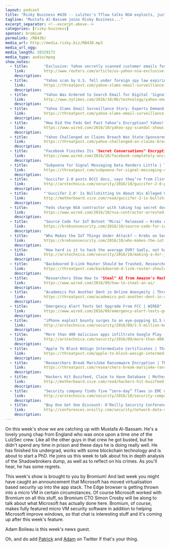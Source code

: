 ```yaml
---
layout: podcast
title: "Risky Business #430 -- LulzSec's Tflow talks NSA exploits, justice and remorse"
tagline: "Mustafa Al-Bassam joins Risky Business..."
excerpt_separator: <!--excerpt-above-->
categories: [risky-business]
sponsor: bromium
permalink: /RB430/
media_url: http://media.risky.biz/RB430.mp3
media_url_ogg: 
media_length: 38329173
media_type: audio/mpeg
show_notes:
  - title:       "Exclusive: Yahoo secretly scanned customer emails for U.S. intelligence - sources | Reuters"
    link:        http://www.reuters.com/article/us-yahoo-nsa-exclusive-idUSKCN1241YT
    description: 
  - title:       "Yahoo scan by U.S. fell under foreign spy law expiring next year: sources | Reuters"
    link:        https://threatpost.com/yahoo-slams-email-surveillance-story-experts-demand-details/121100/
    description: 
  - title:       "Yahoo Was Ordered to Search Email for Digital 'Signature,' Source Says - The New York Times"
    link:        http://www.nytimes.com/2016/10/06/technology/yahoo-email-tech-companies-government-investigations.html?_r=0
    description: 
  - title:       "Yahoo Slams Email Surveillance Story: Experts Demand Details | Threatpost | The first stop for security news"
    link:        https://threatpost.com/yahoo-slams-email-surveillance-story-experts-demand-details/121100/
    description: 
  - title:       "How Did the Feds Get Past Yahoo’s Encryption? Yahoo! | WIRED"
    link:        https://www.wired.com/2016/10/yahoo-spy-scandal-shows-encryption-fails-without-backbone/
    description: 
  - title:       "Yahoo Challenged on Claims Breach Was State-Sponsored Attack | Threatpost | The first stop for security news"
    link:        https://threatpost.com/yahoo-challenged-on-claims-breach-was-state-sponsored-attack/120975/
    description: 
  - title:       "Facebook Finishes Its "Secret Conversations" Encryption Rollout to Messenger Users | WIRED"
    link:        https://www.wired.com/2016/10/facebook-completely-encrypted-messenger-update-now/
    description: 
  - title:       "Subpoena for Signal Messaging Data Renders Little | Threatpost | The first stop for security news"
    link:        https://threatpost.com/subpoena-for-signal-messaging-data-renders-little/121081/
    description: 
  - title:       "Guccifer 2.0 posts DCCC docs, says they’re from Clinton Foundation | Ars Technica"
    link:        http://arstechnica.com/security/2016/10/guccifer-2-0-posts-dccc-docs-says-theyre-from-clinton-foundation/
    description: 
  - title:       "'Guccifer 2.0' Is Bullshitting Us About His Alleged Clinton Foundation Hack | Motherboard"
    link:        http://motherboard.vice.com/read/guccifer-2-is-bullshitting-us-about-his-alleged-clinton-foundation-hack
    description: 
  - title:       "Feds charge NSA contractor with taking top secret documents | WIRED"
    link:        https://www.wired.com/2016/10/nsa-contractor-arrested-taking-top-secret-documents/
    description: 
  - title:       "Source Code for IoT Botnet ‘Mirai’ Released — Krebs on Security"
    link:        https://krebsonsecurity.com/2016/10/source-code-for-iot-botnet-mirai-released/
    description: 
  - title:       "Who Makes the IoT Things Under Attack? — Krebs on Security"
    link:        https://krebsonsecurity.com/2016/10/who-makes-the-iot-things-under-attack/
    description: 
  - title:       "How hard is it to hack the average DVR? Sadly, not hard at all | Ars Technica"
    link:        http://arstechnica.com/security/2016/10/making-a-dvr-join-a-ddos-botnet-is-a-piece-of-cake-and-thats-just-sad/
    description: 
  - title:       "Backdoored D-Link Router Should be Trashed, Researcher Says | Threatpost | The first stop for security news"
    link:        https://threatpost.com/backdoored-d-link-router-should-be-trashed-researcher-says/120979/
    description: 
  - title:       "Researchers Show How to "Steal" AI from Amazon's Machine Learning Service | WIRED"
    link:        https://www.wired.com/2016/09/how-to-steal-an-ai/
    description: 
  - title:       "Academics Put Another Dent in Online Anonymity | Threatpost | The first stop for security news"
    link:        https://threatpost.com/academics-put-another-dent-in-online-anonymity/121015/
    description: 
  - title:       "Emergency Alert Texts Get Upgrade From FCC | WIRED"
    link:        https://www.wired.com/2016/09/emergency-alert-texts-getting-much-needed-upgrade/
    description: 
  - title:       "iPhone exploit bounty surges to an eye-popping $1.5 million | Ars Technica"
    link:        http://arstechnica.com/security/2016/09/1-5-million-bounty-for-iphone-exploits-is-sure-to-bolster-supply-of-0days/
    description: 
  - title:       "More than 400 malicious apps infiltrate Google Play | Ars Technica"
    link:        http://arstechnica.com/security/2016/09/more-than-400-malicious-apps-infiltrate-google-play/
    description: 
  - title:       "Apple To Block WoSign Intermediate Certificates | Threatpost | The first stop for security news"
    link:        https://threatpost.com/apple-to-block-wosign-intermediate-certificates/121044/
    description: 
  - title:       "Researchers Break MarsJoke Ransomware Encryption | Threatpost | The first stop for security news"
    link:        https://threatpost.com/researchers-break-marsjoke-ransomware-encryption/121022/
    description: 
  - title:       "Hackers Hit Buzzfeed, Claim to Have Database | Motherboard"
    link:        http://motherboard.vice.com/read/hackers-hit-buzzfeed-claims-to-have-database
    description: 
  - title:       "Security company finds five “zero-day” flaws in EMC management console | Ars Technica"
    link:        http://arstechnica.com/security/2016/10/security-company-finds-five-zero-day-flaws-in-emc-management-console/
    description: 
  - title:       "Buy One Get One Discount: O'Reilly Security Conference, October 30 - November 2, 2016, New York, NY"
    link:        http://conferences.oreilly.com/security/network-data-security-ny/public/content/buy-one-get-one-discount
    description: 
---
```

On this week's show we are catching up with Mustafa Al-Bassam. He's a lovely young chap from England who was once upon a
time one of the LulzSec crew. Like all the other guys in that crew he got busted, but he didn't spend any time in prison
and these days he is doing really well. He has finished his undergrad, works with some blockchain technology and is about
to start a PhD. He joins us this week to talk about his in depth analysis of the Shadowbrokers dump, as well as to
reflect on his crimes. As you'll hear, he has some regrets.

This week's show is brought to you by Bromium! And last week you might have caught an announcement that Microsoft has
moved virtualisation based security up into the app stack. The Edge browser is getting thrown into a micro VM in certain
circumstances. Of course Microsoft worked with Bromium on all this stuff, so Bromium CTO Simon Crosby will be along to
talk about what Microsoft has actually done here. Bromium, of course, makes fully featured micro VM security software in
addition to helping Microsoft improve windows, so that chat is interesting stuff and it's coming up after this week's
feature.

Adam Boileau is this week's news guest.

Oh, and do add [Patrick](https://twitter.com/riskybusiness) and [Adam](https://twitter.com/metlstorm) on Twitter if that's your thing.
